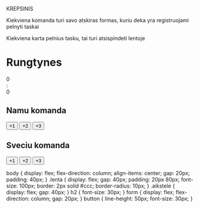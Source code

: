 KREPSINIS

Kiekviena komanda turi savo atskiras formas, kuriu deka yra registruojami pelnyti taskai

Kiekviena karta pelnius tasku, tai turi atsispindeti lentoje

<h1>Rungtynes</h1>
<div class="lenta">
  <div class="rezultatas" data-komanda="namu">0</div>
  <span>:</span>
  <div class="rezultatas" data-komanda="sveciu">0</div>
</div>
<div class="aikstele">
  <form class="komanda" data-komanda="namu">
    <h2>Namu komanda</h2>
    <button type="button" data-points="1">+1</button>
    <button type="button" data-points="2">+2</button>
    <button type="button" data-points="3">+3</button>
  </form>
  <form class="komanda" data-komanda="sveciu">
    <h2>Sveciu komanda</h2>
    <button type="button" data-points="1">+1</button>
    <button type="button" data-points="2">+2</button>
    <button type="button" data-points="3">+3</button>
  </form>
</div>

body {
  display: flex;
  flex-direction: column;
  align-items: center;
  gap: 20px;
  padding: 40px;
}
.lenta {
  display: flex;
  gap: 40px;
  padding: 20px 80px;
  font-size: 100px;
  border: 2px solid #ccc;
  border-radius: 10px;
}
.aikstele {
  display: flex;
  gap: 40px;
}
h2 {
  font-size: 30px;
}
form {
  display: flex;
  flex-direction: column;
  gap: 20px;
}
button {
  line-height: 50px;
  font-size: 30px;
}
